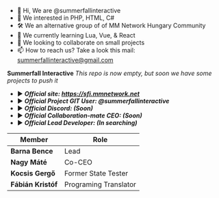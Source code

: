 - 👋 Hi, We are @summerfallinteractive
- 👀 We interested in PHP, HTML, C#
- 🛠️ We an alternative group of of MM Network Hungary Community
- 🌱 We currently learning Lua, Vue, & React
- 💞️ We looking to collaborate on small projects
- 📫 How to reach us? Take a look this mail: summerfallinteractive@gmail.com

**Summerfall Interactive**
*This repo is now empty, but soon we have some projects to push it*

- ▶️ ***Official site: https://sfi.mmnetwork.net***
- ▶️ ***Official Project GIT User: @summerfallinteractive***
- ▶️ ***Official Discord: (Soon)***
- ▶️ ***Official Collaboration-mate CEO: (Soon)***
- ▶️ ***Official Lead Developer: (In searching)***

| Member      | Role        |
| ----------- | ----------- |
| **Barna Bence** | Lead         |
| **Nagy Máté** | Co-CEO |
| **Kocsis Gergő** | Former State Tester |
| **Fábián Kristóf** | Programing Translator |
